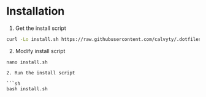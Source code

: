 # Installation

1. Get the install script

```sh
curl -Lo install.sh https://raw.githubusercontent.com/calvyty/.dotfiles/main/install.sh
```

2. Modify install script

```
nano install.sh

2. Run the install script

```sh
bash install.sh
```

